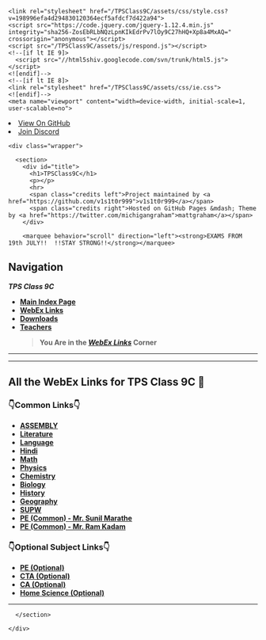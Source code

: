 <html lang="en-US">
  <head>
    <meta charset="utf-8">
    <meta http-equiv="X-UA-Compatible" content="IE=edge">

<!-- Begin Jekyll SEO tag v2.7.1 -->
<title>TPSClass9C</title>
<meta name="generator" content="Jekyll v3.9.0" />
<meta property="og:title" content="TPSClass9C" />
<meta property="og:locale" content="en_US" />
<link rel="canonical" href="https://v1s1t0r999.github.io/TPSClass9C/WebEx_Links.html" />
<meta property="og:url" content="https://v1s1t0r999.github.io/TPSClass9C/WebEx_Links.html" />
<meta property="og:site_name" content="TPSClass9C" />
<meta name="twitter:card" content="summary" />
<meta property="twitter:title" content="TPSClass9C" />
<script type="application/ld+json">
{"url":"https://v1s1t0r999.github.io/TPSClass9C/WebEx_Links.html","@type":"WebPage","headline":"TPSClass9C","@context":"https://schema.org"}</script>
<!-- End Jekyll SEO tag -->

    <link rel="stylesheet" href="/TPSClass9C/assets/css/style.css?v=198996efa4d294830120364ecf5afdcf7d422a94">
    <script src="https://code.jquery.com/jquery-1.12.4.min.js" integrity="sha256-ZosEbRLbNQzLpnKIkEdrPv7lOy9C27hHQ+Xp8a4MxAQ=" crossorigin="anonymous"></script>
    <script src="/TPSClass9C/assets/js/respond.js"></script>
    <!--[if lt IE 9]>
      <script src="//html5shiv.googlecode.com/svn/trunk/html5.js"></script>
    <![endif]-->
    <!--[if lt IE 8]>
    <link rel="stylesheet" href="/TPSClass9C/assets/css/ie.css">
    <![endif]-->
    <meta name="viewport" content="width=device-width, initial-scale=1, user-scalable=no">

  </head>
  <body>
      <div id="header">
        <nav>
          <li class="fork"><a href="https://github.com/v1s1t0r999/TPSClass9C">View On GitHub</a></li>
          <li class="fork"><a href="https://dsc.gg/kidswhocode">Join Discord</a></li>
        </nav>
    </div><!-- end header -->

    <div class="wrapper">

      <section>
        <div id="title">
          <h1>TPSClass9C</h1>
          <p></p>
          <hr>
          <span class="credits left">Project maintained by <a href="https://github.com/v1s1t0r999">v1s1t0r999</a></span>
          <span class="credits right">Hosted on GitHub Pages &mdash; Theme by <a href="https://twitter.com/michigangraham">mattgraham</a></span>
        </div>

        <marquee behavior="scroll" direction="left"><strong>EXAMS FROM 19th JULY!!  !!STAY STRONG!!</strong></marquee>
<h2 id="navigation">Navigation</h2>
<p><strong><em>TPS Class 9C</em></strong></p>
<ul>
  <li><a href="https://v1s1t0r999.github.io/TPSClass9C/index"><strong>Main Index Page</strong></a></li>
  <li><a href="https://v1s1t0r999.github.io/TPSClass9C/WebEx_Links"><strong>WebEx Links</strong></a></li>
  <li><a href="https://v1s1t0r999.github.io/TPSClass9C/downloads"><strong>Downloads</strong></a></li>
  <li><a href="https://v1s1t0r999.github.io/TPSClass9C/Teachers"><strong>Teachers</strong></a>
    <blockquote>
      <p><strong>You Are in the <a href="https://v1s1t0r999.github.io/TPSClass9C/WebEx_Links"><em>WebEx Links</em></a> Corner</strong></p>
    </blockquote>
  </li>
</ul>

<hr />
<hr />

<h2 id="all-the-webex-links-for-tps-class-9c-">All the WebEx Links for TPS Class 9C 🔗</h2>

<h3 id="common-links">👇Common Links👇</h3>
<ul>
  <li><a href="https://meet97.webex.com/meet/Roohi.S" target="_blank"><strong>ASSEMBLY</strong></a></li>
  <li><a href="https://meet96.webex.com/meet/RupeshDalvi" target="_blank"><strong>Literature</strong></a></li>
  <li><a href="https://meet97.webex.com/meet/RuchiraRastogi" target="_blank"><strong>Language</strong></a></li>
  <li><a href="https://meet97.webex.com/meet/JYOTSNA-AY21" target="_blank"><strong>Hindi</strong></a></li>
  <li><a href="https://meet97.webex.com/meet/Roohi.S" target="_blank"><strong>Math</strong></a></li>
  <li><a href="https://meet96.webex.com/meet/GeetaShrivastav" target="_blank"><strong>Physics</strong></a></li>
  <li><a href="https://meet96.webex.com/meet/neepa.mehta" target="_blank"><strong>Chemistry</strong></a></li>
  <li><a href="https://meet96.webex.com/meet/garimasingh" target="_blank"><strong>Biology</strong></a></li>
  <li><a href="https://meet96.webex.com/meet/pr1580983479" target="_blank"><strong>History</strong></a></li>
  <li><a href="https://meet97.webex.com/meet/shanthala" target="_blank"><strong>Geography</strong></a></li>
  <li><a href="https://meet97.webex.com/meet/RuchiraRastogi" target="_blank"><strong>SUPW</strong></a></li>
  <li><a href="https://meet96.webex.com/meet/pr1584286532" target="_blank"><strong>PE (Common) - Mr. Sunil Marathe</strong></a></li>
  <li><a href="https://meet97.webex.com/meet/pr1580716916" target="_blank"><strong>PE (Common) - Mr. Ram Kadam</strong></a></li>
</ul>

<h3 id="optional-subject-links">👇Optional Subject Links👇</h3>
<ul>
  <li><a href="https://meet96.webex.com/meet/pr1587247734" target="_blank"><strong>PE (Optional)</strong></a></li>
  <li><a href="https://meet97.webex.com/meet/pr1589336946" target="_blank"><strong>CTA (Optional)</strong></a></li>
  <li><a href="https://meet96.webex.com/meet/SeethaJothi" target="_blank"><strong>CA (Optional)</strong></a></li>
  <li><a href="https://meet96.webex.com/meet/pr1589820885" target="_blank"><strong>Home Science (Optional)</strong></a></li>
</ul>

<hr />


      </section>

    </div>

    
  </body>
</html>
